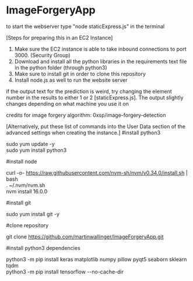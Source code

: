 # ImageForgeryApp

to start the webserver type "node staticExpress.js" in the terminal

[Steps for preparing this in an EC2 Instance]
1. Make sure the EC2 instance is able to take inbound connections to port 3000. (Security Group)
2. Download and install all the python libraries in the requirements text file in the python folder (through python3)
3. Make sure to install git in order to clone this repository
4. Install node.js as well to run the website server


if the output text for the prediction is weird, try changing the element number in the results to either 1 or 2 [staticExpress.js]. The output slightly changes depending on what machine you use it on

credits for image forgery algorithm: 0xsp/image-forgery-detection 


[Alternatively, put these list of commands into the User Data section of the advanced settings when creating the instance.]
#install python3<br />

sudo yum update -y <br />
sudo yum install python3 <br />

#install node<br />

curl -o- https://raw.githubusercontent.com/nvm-sh/nvm/v0.34.0/install.sh | bash <br />
. ~/.nvm/nvm.sh <br />
nvm install 16.0.0 <br />

#install git <br />

sudo yum install git -y <br />

#clone repository <br />

git clone https://github.com/martinwallinger/ImageForgeryApp.git <br />

#install python3 dependencies <br />

python3 -m pip install keras matplotlib numpy pillow pyqt5 seaborn sklearn tqdm <br />
python3 -m pip install tensorflow --no-cache-dir <br />
